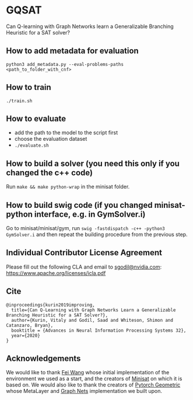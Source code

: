 # GQSAT 

Can Q-learning with Graph Networks learn a Generalizable Branching Heuristic for a SAT solver?

## How to add metadata for evaluation

```python3 add_metadata.py --eval-problems-paths <path_to_folder_with_cnf>```

## How to train

```./train.sh```

## How to evaluate 

* add the path to the model to the script first
* choose the evaluation dataset
* ```./evaluate.sh```

## How to build a solver (you need this only if you changed the c++ code)

Run `make && make python-wrap` in the minisat folder.

## How to build swig code (if you changed minisat-python interface, e.g. in GymSolver.i)

Go to minisat/minisat/gym, run `swig -fastdispatch -c++ -python3 GymSolver.i` and then repeat the building procedure from the previous step.

## Individual Contributor License Agreement

Please fill out the following CLA and email to sgodil@nvidia.com:  https://www.apache.org/licenses/icla.pdf

## Cite

```
@inproceedings{kurin2019improving,
  title={Can Q-Learning with Graph Networks Learn a Generalizable Branching Heuristic for a SAT Solver?},
  author={Kurin, Vitaly and Godil, Saad and Whiteson, Shimon and Catanzaro, Bryan},
  booktitle = {Advances in Neural Information Processing Systems 32},
  year={2020}
}
```

## Acknowledgements

We would like to thank [Fei Wang](https://github.com/feiwang3311/minisat) whose initial implementation of the environment we used as a start, and the creators of [Minisat](https://github.com/niklasso/minisat) on which it is based on.
We would also like to thank the creators of [Pytorch Geometric](https://github.com/rusty1s/pytorch_geometric) whose 
MetaLayer and [Graph Nets](https://arxiv.org/abs/1806.01261) implementation we built upon. 